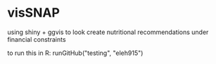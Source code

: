 # visSNAP
using shiny + ggvis to look create nutritional recommendations under financial constraints

to run this in R:
runGitHub("testing", "eleh915")
